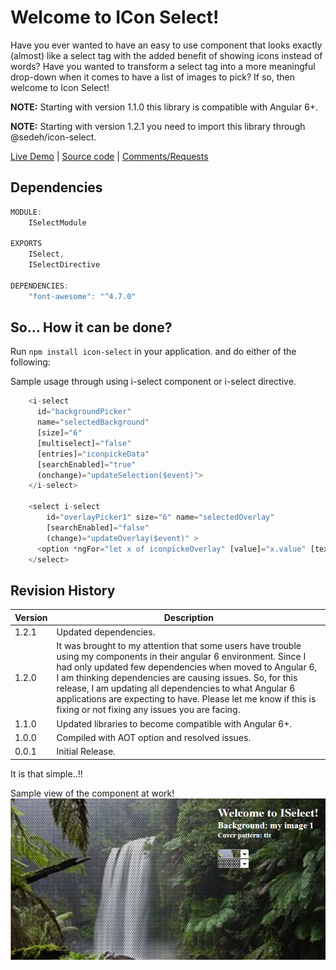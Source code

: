 # Welcome to ICon Select!

Have you ever wanted to have an easy to use component that looks exactly (almost) like a select tag with the added benefit of showing icons instead of words? Have you wanted to transform a select tag into a more meaningful drop-down when it comes to have a list of images to pick? If so, then welcome to Icon Select!

**NOTE:** Starting with version 1.1.0 this library is compatible with Angular 6+.

**NOTE:** Starting with version 1.2.1 you need to import this library through @sedeh/icon-select.

[Live Demo](https://iselect.stackblitz.io) | [Source code](https://github.com/msalehisedeh/iselect/tree/master/src/app) | [Comments/Requests](https://github.com/msalehisedeh/iselect/issues)

## Dependencies

```javascript
MODULE:
    ISelectModule

EXPORTS
	ISelect,
    ISelectDirective
	
DEPENDENCIES: 
    "font-awesome": "^4.7.0"
```

## So... How it can be done?

Run `npm install icon-select` in your application. and do either of the following:

Sample usage through using i-select component or i-select directive.
```javascript
    <i-select 
      id="backgroundPicker" 
      name="selectedBackground" 
      [size]="6" 
      [multiselect]="false" 
      [entries]="iconpickeData"
      [searchEnabled]="true" 
      (onchange)="updateSelection($event)">
    </i-select>
  
    <select i-select 
        id="overlayPicker1" size="6" name="selectedOverlay"
        [searchEnabled]="false" 
        (change)="updateOverlay($event)" >
      <option *ngFor="let x of iconpickeOverlay" [value]="x.value" [textContent]="x.name"></option>
    </select>
```

## Revision History

| Version | Description                                                                                              |
|---------|----------------------------------------------------------------------------------------------------------|
| 1.2.1   | Updated dependencies.                                                                                    |
| 1.2.0   | It was brought to my attention that some users have trouble using my components in their angular 6 environment. Since I had only updated few dependencies when moved to Angular 6, I am thinking dependencies are causing issues. So, for this release, I am updating all dependencies to what Angular 6 applications are expecting to have. Please let me know if this is fixing or not fixing any issues you are facing. |
| 1.1.0   | Updated libraries to become compatible with Angular 6+.                                                  |
| 1.0.0   | Compiled with AOT option and resolved issues.                                                            |
| 0.0.1   | Initial Release.                                                                                         |


It is that simple..!!

Sample view of the component at work!
![alt text](https://raw.githubusercontent.com/msalehisedeh/iselect/master/sample.png "What you would see when a comparison is performed")

